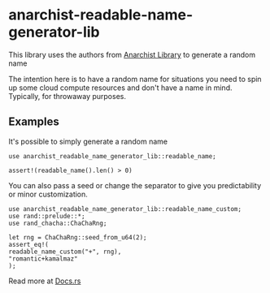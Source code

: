 # anarchist-readable-name-generator-lib

This library uses the authors from [Anarchist
Library](https://theanarchistlibrary.org/special/index) to generate a
random name

The intention here is to have a random name for situations you need to
spin up some cloud compute resources and don't have a name in mind.
Typically, for throwaway purposes.

## Examples

It's possible to simply generate a random name

    use anarchist_readable_name_generator_lib::readable_name;

    assert!(readable_name().len() > 0)

You can also pass a seed or change the separator to give you
predictability or minor customization.

    use anarchist_readable_name_generator_lib::readable_name_custom;
    use rand::prelude::*;
    use rand_chacha::ChaChaRng;

    let rng = ChaChaRng::seed_from_u64(2);
    assert_eq!(
    readable_name_custom("+", rng),
    "romantic+kamalmaz"
    );

Read more at
[Docs.rs](https://docs.rs/anarchist-readable-name-generator-lib/)
